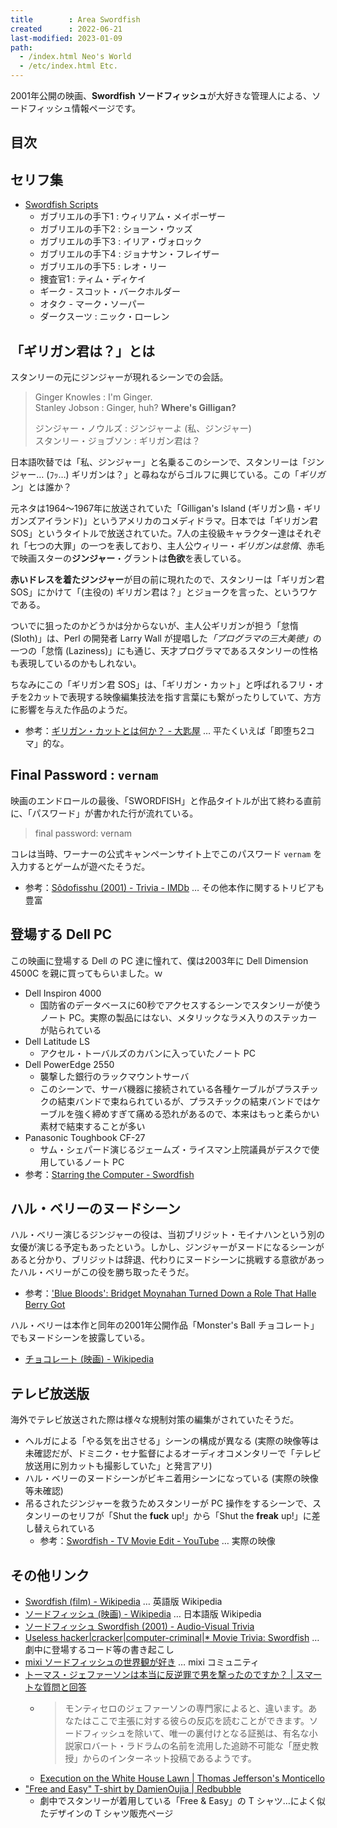 ```yaml
---
title        : Area Swordfish
created      : 2022-06-21
last-modified: 2023-01-09
path:
  - /index.html Neo's World
  - /etc/index.html Etc.
---
```


2001年公開の映画、**Swordfish ソードフィッシュ**が大好きな管理人による、ソードフィッシュ情報ページです。


## 目次


## セリフ集

- [Swordfish Scripts](/documents/movie/swordfish/scripts.html)
  - ガブリエルの手下1 : ウィリアム・メイポーザー
  - ガブリエルの手下2 : ショーン・ウッズ
  - ガブリエルの手下3 : イリア・ヴォロック
  - ガブリエルの手下4 : ジョナサン・フレイザー
  - ガブリエルの手下5 : レオ・リー
  - 捜査官1 : ティム・ディケイ
  - ギーク - スコット・バークホルダー
  - オタク - マーク・ソーパー
  - ダークスーツ : ニック・ローレン


## 「ギリガン君は？」とは

スタンリーの元にジンジャーが現れるシーンでの会話。

> Ginger Knowles : I'm Ginger.  
> Stanley Jobson : Ginger, huh? **Where's Gilligan?**
> 
> ジンジャー・ノウルズ : ジンジャーよ (私、ジンジャー)  
> スタンリー・ジョブソン : ギリガン君は？

日本語吹替では「私、ジンジャー」と名乗るこのシーンで、スタンリーは「ジンジャー… (ﾌｯ…) ギリガンは？」と尋ねながらゴルフに興じている。この「*ギリガン*」とは誰か？

元ネタは1964～1967年に放送されていた「Gilligan's Island (ギリガン島・ギリガンズアイランド)」というアメリカのコメディドラマ。日本では「ギリガン君 SOS」というタイトルで放送されていた。7人の主役級キャラクター達はそれぞれ「七つの大罪」の一つを表しており、主人公ウィリー・*ギリガンは怠惰*、赤毛で映画スターの**ジンジャー**・グラントは**色欲**を表している。

**赤いドレスを着たジンジャー**が目の前に現れたので、スタンリーは「ギリガン君 SOS」にかけて「(主役の) ギリガン君は？」とジョークを言った、というワケである。

ついでに狙ったのかどうかは分からないが、主人公ギリガンが担う「怠惰 (Sloth)」は、Perl の開発者 Larry Wall が提唱した<dfn title="怠惰 (Laziness)、短気 (Impatience)、傲慢 (Hubris)">「プログラマの三大美徳」</dfn>の一つの「怠惰 (Laziness)」にも通じ、天才プログラマであるスタンリーの性格も表現しているのかもしれない。

ちなみにこの「ギリガン君 SOS」は、「ギリガン・カット」と呼ばれるフリ・オチを2カットで表現する映像編集技法を指す言葉にも繋がったりしていて、方方に影響を与えた作品のようだ。

- 参考：[ギリガン・カットとは何か？ - 大匙屋](http://sajiya.blog89.fc2.com/blog-entry-717.html) … 平たくいえば「即堕ち2コマ」的な。


## Final Password : `vernam`

映画のエンドロールの最後、「SWORDFISH」と作品タイトルが出て終わる直前に、「パスワード」が書かれた行が流れている。

> final password: vernam

コレは当時、ワーナーの公式キャンペーンサイト上でこのパスワード `vernam` を入力するとゲームが遊べたそうだ。

- 参考：[Sôdofisshu (2001) - Trivia - IMDb](https://www.imdb.com/title/tt0244244/trivia) … その他本作に関するトリビアも豊富


## 登場する Dell PC

この映画に登場する Dell の PC 達に憧れて、僕は2003年に Dell Dimension 4500C を親に買ってもらいました。ｗ

- Dell Inspiron 4000
  - 国防省のデータベースに60秒でアクセスするシーンでスタンリーが使うノート PC。実際の製品にはない、メタリックなラメ入りのステッカーが貼られている
- Dell Latitude LS
  - アクセル・トーバルズのカバンに入っていたノート PC
- Dell PowerEdge 2550
  - 襲撃した銀行のラックマウントサーバ
  - このシーンで、サーバ機器に接続されている各種ケーブルがプラスチックの結束バンドで束ねられているが、プラスチックの結束バンドではケーブルを強く締めすぎて痛める恐れがあるので、本来はもっと柔らかい素材で結束することが多い
- Panasonic Toughbook CF-27
  - サム・シェパード演じるジェームズ・ライスマン上院議員がデスクで使用しているノート PC
- 参考：[Starring the Computer - Swordfish](https://www.starringthecomputer.com/feature.html?f=1131)


## ハル・ベリーのヌードシーン

ハル・ベリー演じるジンジャーの役は、当初ブリジット・モイナハンという別の女優が演じる予定もあったという。しかし、ジンジャーがヌードになるシーンがあると分かり、ブリジットは辞退、代わりにヌードシーンに挑戦する意欲があったハル・ベリーがこの役を勝ち取ったそうだ。

- 参考：['Blue Bloods': Bridget Moynahan Turned Down a Role That Halle Berry Got](https://outsider.com/entertainment/blue-bloods-star-bridget-moynahan-once-turned-down-major-film-role-went-halle-berry/)

ハル・ベリーは本作と同年の2001年公開作品「Monster's Ball チョコレート」でもヌードシーンを披露している。

- [チョコレート (映画) - Wikipedia](https://ja.wikipedia.org/wiki/%E3%83%81%E3%83%A7%E3%82%B3%E3%83%AC%E3%83%BC%E3%83%88_(%E6%98%A0%E7%94%BB))


## テレビ放送版

海外でテレビ放送された際は様々な規制対策の編集がされていたそうだ。

- ヘルガによる「やる気を出させる」シーンの構成が異なる (実際の映像等は未確認だが、ドミニク・セナ監督によるオーディオコメンタリーで「テレビ放送用に別カットも撮影していた」と発言アリ)
- ハル・ベリーのヌードシーンがビキニ着用シーンになっている (実際の映像等未確認)
- 吊るされたジンジャーを救うためスタンリーが PC 操作をするシーンで、スタンリーのセリフが「Shut the **fuck** up!」から「Shut the **freak** up!」に差し替えられている
  - 参考：[Swordfish - TV Movie Edit - YouTube](https://www.youtube.com/watch?v=b-bpNX8qPro) … 実際の映像


## その他リンク

- [Swordfish (film) - Wikipedia](https://en.wikipedia.org/wiki/Swordfish_(film)) … 英語版 Wikipedia
- [ソードフィッシュ (映画) - Wikipedia](https://ja.wikipedia.org/wiki/%E3%82%BD%E3%83%BC%E3%83%89%E3%83%95%E3%82%A3%E3%83%83%E3%82%B7%E3%83%A5_(%E6%98%A0%E7%94%BB)) … 日本語版 Wikipedia
- [ソードフィッシュ Swordfish (2001) - Audio-Visual Trivia](https://www.audio-visual-trivia.com/2005/04/swordfish/)
- [Useless hacker|cracker|computer-criminal|* Movie Trivia: Swordfish](http://mike.passwall.com/uselesstrivia/swordfish.html) … 劇中に登場するコード等の書き起こし
- [mixi ソードフィッシュの世界観が好き](https://mixi.jp/view_community.pl?id=45712) … mixi コミュニティ
- [トーマス・ジェファーソンは本当に反逆罪で男を撃ったのですか？ | スマートな質問と回答](https://qaja.xtool.best/movies/ask/789141/)
  - > モンティセロのジェファーソンの専門家によると、違います。あなたはここで主張に対する彼らの反応を読むことができます。ソードフィッシュを除いて、唯一の裏付けとなる証拠は、有名な小説家ロバート・ラドラムの名前を流用した追跡不可能な「歴史教授」からのインターネット投稿であるようです。
  - [Execution on the White House Lawn | Thomas Jefferson's Monticello](https://www.monticello.org/site/research-and-collections/execution-white-house-lawn)
- ["Free and Easy" T-shirt by DamienOujia | Redbubble](https://www.redbubble.com/i/t-shirt/Free-and-Easy-by-DamienOujia/9118325.88ZX2)
  - 劇中でスタンリーが着用している「Free & Easy」の T シャツ…によく似たデザインの T シャツ販売ページ
